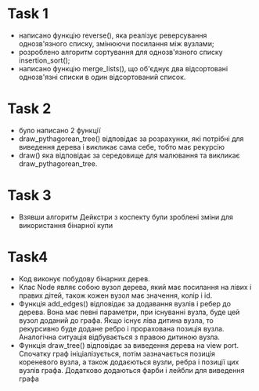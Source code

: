 # Task 1 #
 - написано функцію reverse(), яка реалізує реверсування однозв'язного списку, змінюючи посилання між вузлами;
 - розроблено алгоритм сортування для однозв'язного списку insertion_sort();
 - написано функцію merge_lists(), що об'єднує два відсортовані однозв'язні списки в один відсортований список.

# Task 2 #
 - було написано 2 функції
 - draw_pythagorean_tree() відповідає за розрахунки, які потрібні для виведення дерева і викликає сама себе, тобто має рекурсію
 - draw() яка відповідає за середовище для малювання та викликає draw_pythagorean_tree.

# Task 3 #
 - Взявши алгоритм Дейкстри з коспекту були зроблені зміни для використання бінарної купи

# Task4 # 
  - Код виконує побудову бінарних дерев.
  - Клас Node являє собою вузол дерева, який має посилання на лівих і правих дітей, також кожен вузол має значення, колір і id. 
  - Функція add_edges() відповідає за додавання вузлів і ребер до дерева. Вона має певні параметри, при існуванні вузла, буде цей вузол доданий до графа. Якщо існує ліва дитина вузла, то рекурсивно буде додане ребро і прорахована позиція вузла. Аналогічна ситуація відбувається з правою дитиною вузла.      
  - Функція draw_tree() відповідає за виведення дерева на view port. Спочатку граф ініціалізується, потім зазначається позиція кореневого вузла, а також додаєються вузли, ребра і позиції цих вузлів графа. Додатково додаються фарби і лейбли для виведення графа  